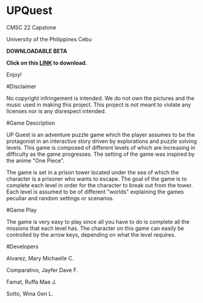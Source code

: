 # UPQuest
CMSC 22 Capstone

University of the Philippines Cebu

**DOWNLOADABLE BETA**

**Click on this <a href="https://drive.google.com/open?id=0B-U4TqqTklD9dnNnQlZNSmRwYUU">LINK</a> to download.**

Enjoy!

#Disclaimer

No copyright infringement is intended. We do not own the pictures and the music used in making this project. This project is not meant to violate any licenses nor is any disrespect intended.

#Game Description

UP Quest is an adventure puzzle game which the player assumes to be the protagonist in an interactive story driven by explorations and puzzle solving levels. This game is composed of different levels of which are increasing in difficulty as the game progresses. The setting of the game was inspired by the anime "One Piece".

The game is set in a prison tower located under the sea of which the character is a prisoner who wants to escape. The goal of the game is to complete each level in order for the character to break out from the tower. Each level is assumed to be of different "worlds" explaining the games peculiar and random settings or scenarios.

#Game Play

The game is very easy to play since all you have to do is complete all the missions that each level has. The character on this game can easily be controlled by the arrow keys, depending on what the level requires. 

#Developers

Alvarez, Mary Michaelle C.

Comparativo, Jayfer Dave F.

Famat, Ruffa Mae J.

Sotto, Wina Gen L.
